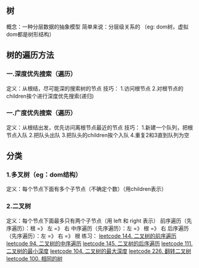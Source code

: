## 树
概念：一种分层数据的抽象模型
    简单来说：分层级关系的 （eg: dom树，虚拟dom都是树形结构）
    
## 树的遍历方法

### 一.深度优先搜索（遍历）
定义：从根结，尽可能深的搜索树的节点
技巧：
    1.访问根节点
    2.对根节点的children挨个进行深度优先搜索(递归)
### 一.广度优先搜索（遍历）
定义：从根结出发，优先访问离根节点最近的节点
技巧：
    1.新建一个队列，把根节点入队
    2.把队头出队
    3.把队头的children挨个入队
    4.重复2和3直到队列为空

## 分类

### 1.多叉树（eg：dom结构）
定义：每个节点下面有多个子节点（不确定个数）（用children表示）

### 2.二叉树
定义：每个节点下面最多只有两个子节点（用 left 和 right 表示）
    前序遍历（先序遍历）：根 =》 左 =》 右
    中序遍历（先序遍历）：左 =》 根 =》 右
    后序遍历（先序遍历）：左 =》 右 =》 根 
练习：
[leetcode 144. 二叉树的前序遍历](https://leetcode.cn/problems/binary-tree-preorder-traversal/)
[leetcode 94. 二叉树的中序遍历](https://leetcode.cn/problems/binary-tree-inorder-traversal/)
[leetcode 145. 二叉树的后序遍历](https://leetcode.cn/problems/binary-tree-postorder-traversal/)
[leetcode 111. 二叉树的最小深度](https://leetcode.cn/problems/minimum-depth-of-binary-tree/)
[leetcode 104. 二叉树的最大深度](https://leetcode.cn/problems/maximum-depth-of-binary-tree/)
[leetcode 226. 翻转二叉树](https://leetcode.cn/problems/invert-binary-tree/)
[leetcode 100. 相同的树](https://leetcode.cn/problems/same-tree/)